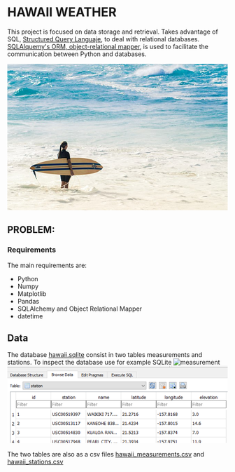 # HAWAII WEATHER

This project is focused on data storage and retrieval. Takes advantage of SQL, [Structured Query Languaje](https://en.wikipedia.org/wiki/SQL), to deal with relational databases. [SQLAlquemy's ORM, object-relational mapper](https://www.sqlalchemy.org/), is used to facilitate the communication between Python and databases.

![](Images/Sunset_Beach_Surfer.png)
## PROBLEM:

### Requirements 
The main requirements are: 
- Python
- Numpy
- Matplotlib
- Pandas
- SQLAlchemy and Object Relational Mapper
- datetime 

## Data
The database [hawaii.sqlite](Resources/hawaii.sqlite) consist in two tables measurements and stations. To inspect the database use for example SQLite
![measurement](Images/measurements.png)
![stations](Images/stations.png)

The two tables are also as a csv files [hawaii_measurements.csv](Resources/hawaii_measurements.csv) and [hawaii_stations.csv](Resources/hawaii_stations.csv)

